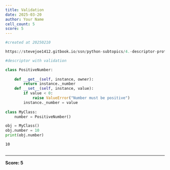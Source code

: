 ```yaml
---
title: Validation
date: 2025-03-20
author: Your Name
cell_count: 5
score: 5
---
```


```python
#created at 20250210
```


```python
https://stevejoe1412.gitbook.io/ssn/python-subtopics/4.-descriptor-protocols
```


```python
#descriptor with validation
```


```python
class PositiveNumber:
    
    def __get__(self, instance, owner):
        return instance._number
    def __set__(self, instance, value):
        if value < 0:
            raise ValueError("Number must be positive")
        instance._number = value
   
class MyClass:
    number = PositiveNumber()

obj = MyClass()
obj.number = 10
print(obj.number)
```

    10



```python

```


---
**Score: 5**